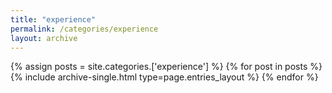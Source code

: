 ```yaml
---
title: "experience"
permalink: /categories/experience
layout: archive
---
```


{% assign posts = site.categories.['experience'] %}
{% for post in posts %} {% include archive-single.html type=page.entries_layout %} {% endfor %}